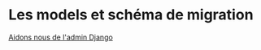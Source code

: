 # Les models et schéma de migration


[Aidons nous de l'admin Django](https://github.com/CalcagnoLoic/workshop_python/blob/main/2.Framework_django/04.admin.md)